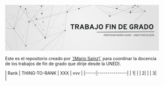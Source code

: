 ![](https://github.com/mariosainzmartinez/TFG/blob/7f5a1f9b1a9009502bd658c64a19a3cfe2b6e009/Banner%20tfg.png)


Este es el repositorio creado por [`[Mario Sainz]´](https://www.uned.es/universidad/docentes/psicologia/mario-sainz-martinez.html#introduccion) para coordinar la docencia de los trabajos de fin de grado que dirije desde la UNED). 


| Rank | THING-TO-RANK | XXX | vvv |
|-----:|---------------|
|     1|               |
|     2|               |
|     3|               |
